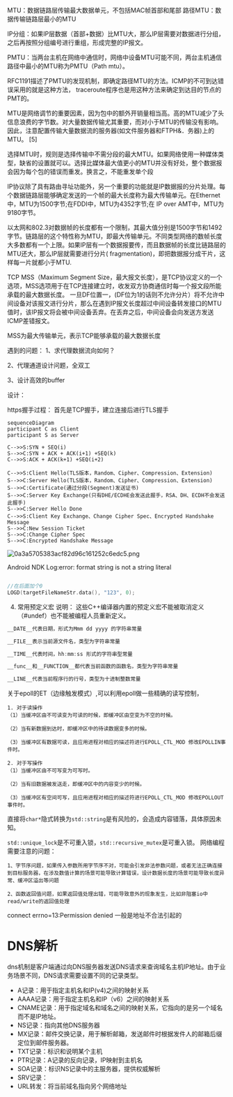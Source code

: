 
MTU：数据链路层传输最大数据单元，不包括MAC帧首部和尾部
路径MTU：数据传输链路层最小的MTU

IP分组：如果IP层数据（首部+数据）比MTU大，那么IP层需要对数据进行分组，之后再按照分组编号进行重组，形成完整的IP报文。

PMTU：当两台主机在网络中通信时，网络中设备MTU可能不同，两台主机通信路径中最小的MTU称为PMTU（Path mtu）。

RFC1191描述了PMTU的发现机制，即确定路径MTU的方法。ICMP的不可到达错误采用的就是这种方法， traceroute程序也是用这种方法来确定到达目的节点的PMT的。

MTU是网络调节的重要因素，因为包中的额外开销量相当高。高的MTU减少了头信息浪费的字节数。对大量数据传输尤其重要，而对小于MTU的传输没有影响。因此，注意配置传输大量数据流的服务器(如文件服务器和FTPH&．务器)上的MTU。 [5]

选择MTU时，规则是选择传输中不需分段的最大MTU。如果网络使用一种媒体类型，缺省的设置就可以。选择比媒体最大值更小的MTU并没有好处，整个数据报会因为每个包的错误而重发。换言之，不能重发单个段

IP协议除了具有路由寻址功能外，另一个重要的功能就是IP数据报的分片处理。每个数据链路层能够确定发送的一个帧的最大长度称为最大传输单元。在Ethernet中，MTU为1500字节;在FDDI中，MTU为4352字节;在 IP over AMT中，MTU为9180字节。

以太网和802.3对数据帧的长度都有一个限制，其最大值分别是1500字节和1492字节。链路层的这个特性称为MTU，即最大传输单元。不同类型网络的数帧长度大多数都有一个上限。如果IP层有一个数据报要传，而且数据帧的长度比链路层的MTU还大，那么IP层就需要进行分片( fragmentation)，即把数据报分成干片，这样每一片就都小于MTU.

TCP MSS（Maximum Segment Size，最大报文长度），是TCP协议定义的一个选项，MSS选项用于在TCP连接建立时，收发双方协商通信时每一个报文段所能承载的最大数据长度。
一旦DF位置一，(DF位为1的话则不允许分片）将不允许中间设备对该报文进行分片，那么在遇到IP报文长度超过中间设备转发接口的MTU值时，该IP报文将会被中间设备丢弃。在丢弃之后，中间设备会向发送方发送ICMP差错报文。

MSS为最大传输单元，表示TCP能够承载的最大数据长度

遇到的问题：
1、求代理数据流向如何？

2、代理通道设计问题，全双工

3、设计高效的buffer

设计：


https握手过程：
首先是TCP握手，建立连接后进行TLS握手
```mermaid
sequenceDiagram
participant C as Client
participant S as Server

C-->>S:SYN + SEQ(i)
S-->>C:SYN + ACK + ACK(i+1) +SEQ(k)
C-->>S:ACK + ACK(k+1) +SEQ(i+2)

C-->>S:Client Hello(TLS版本，Random、Cipher、Compression、Extension)
S-->>C:Server Hello(TLS版本，Random、Cipher、Compression、Extension)
S-->>C:Certificate(通过分段(Segment)发送证书)
S-->>C:Server Key Exchange(只有DHE/ECDHE会发送此握手，RSA、DH、ECDH不会发送此握手)
S-->>C:Server Hello Done
C-->>S:Client Key Exchange、Change Cipher Spec、Encrypted Handshake Message
S-->>C:New Session Ticket
S-->>C:Change Cipher Spec
S-->>C:Encrypted Handshake Message
```
![0a3a5705383acf82d96c161252c6edc5.png](en-resource://database/512:1)


Android NDK Log:error: format string is not a string literal
```Cpp

//在后面加个0
LOGD(targetFileNameStr.data(), "123", 0);

```

4. 常用预定义宏
说明： 这些C++编译器内置的预定义宏不能被取消定义（#undef）也不能被编程人员重新定义。
```cpp
__DATE__代表日期，形式为Mmm dd yyyy 的字符串常量

__FILE__表示当前源文件名，类型为字符串常量

__TIME__代表时间，hh:mm:ss 形式的字符串型常量

__func__和__FUNCTION__都代表当前函数的函数名，类型为字符串常量

__LINE__代表当前程序行的行号，类型为十进制整数常量
```

关于epoll的ET（边缘触发模式）,可以利用epoll做一些精确的读写控制，
```
1. 对于读操作
（1）当缓冲区由不可读变为可读的时候，即缓冲区由空变为不空的时候。

（2）当有新数据到达时，即缓冲区中的待读数据变多的时候。

（3）当缓冲区有数据可读，且应用进程对相应的描述符进行EPOLL_CTL_MOD 修改EPOLLIN事件时。

2. 对于写操作
（1）当缓冲区由不可写变为可写时。

（2）当有旧数据被发送走，即缓冲区中的内容变少的时候。

（3）当缓冲区有空间可写，且应用进程对相应的描述符进行EPOLL_CTL_MOD 修改EPOLLOUT事件时。

```

直接将`char*`隐式转换为`std::string`是有风险的，会造成内容错落，具体原因未知。

`std::unique_lock`是不可重入锁，`std::recursive_mutex`是可重入锁。
网络编程需要注意的问题：
```
1、字节序问题，如果传入参数所用字节序不对，可能会引发非法参数问题，或者无法正确连接到目标服务器，在涉及数值计算的场景可能导致计算错误，设计数据长度的场景可能导致长度异常、缓冲区溢出等问题

2、函数返回值问题，如果返回值处理出错，可能导致意外的现象发生，比如非阻塞io中read/write的返回值处理

```

connect errno=13:Permission denied 一般是地址不合法引起的

# DNS解析

dns机制是客户端通过向DNS服务器发送DNS请求来查询域名主机IP地址。由于业务场景不同，DNS请求需要设置不同的记录类型。

* A记录：用于指定主机名和IP(v4)之间的映射关系
* AAAA记录：用于指定主机名和IP（v6）之间的映射关系
* CNAME记录：用于指定域名和域名之间的映射关系，它指向的是另一个域名而不是IP地址。
* NS记录：指向其他DNS服务器
* MX记录：邮件交换记录，用于解析邮箱，发送邮件时根据发件人的邮箱后缀定位到邮件服务器。
* TXT记录：标识和说明某个主机
* PTR记录：A记录的反向记录，IP映射到主机名
* SOA记录：标识NS记录中的主服务器，提供权威解析
* SRV记录：
* URL转发：将当前域名指向另个网络地址